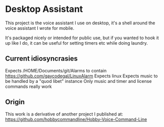 # Desktop Assistant

This project is the voice assistant I use on desktop,
it's a shell around the voice assistant I wrote for mobile.

It's packaged nicely or intended for public use, but if
you wanted to hook it up like I do, it can be useful for
setting timers etc while doing laundry.

## Current idiosyncrasies

Expects /HOME/Documents/git/Alarms to contain https://github.com/gaycodegal/LinuxAlarm
Expects linux
Expects music to be handled by a "quod libet" instance
Only music and timer and license commands really work

## Origin

This work is a derivative of another project I published at:
https://github.com/hobbycommandline/Hobby-Voice-Command-Line
